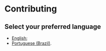 # Contributing

## Select your preferred language

- [English](CONTRIBUTING.en.md);
- [Portuguese (Brazil)](CONTRIBUTING.pt-br.md).

